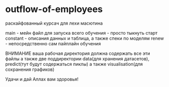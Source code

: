 # outflow-of-employees

раскайфованный курсач для лехи масютина

main - мейн файл для запуска всего обучения - просто тыкнуть старт
constant - описания данных и таблица, а также спеки по моделям
renew - непосредственно сам пайплайн обучения

ВНИМАНИЕ ваша рабочая директория должна содержать все эти файлы а также две поддиректории data(для хранения датасетов), predict(тут будут содержаться пиклы) а также visualisation(для сохранения графиков)

Удачи и дай Аллах вам здоровья!
